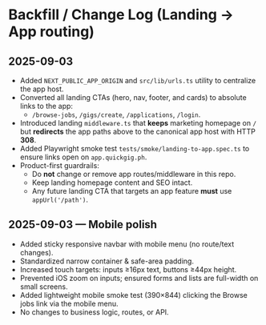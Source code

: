 # Backfill / Change Log (Landing → App routing)

## 2025-09-03
- Added `NEXT_PUBLIC_APP_ORIGIN` and `src/lib/urls.ts` utility to centralize the app host.
- Converted all landing CTAs (hero, nav, footer, and cards) to absolute links to the app:
  - `/browse-jobs`, `/gigs/create`, `/applications`, `/login`.
- Introduced landing `middleware.ts` that **keeps** marketing homepage on `/`
  but **redirects** the app paths above to the canonical app host with HTTP **308**.
- Added Playwright smoke test `tests/smoke/landing-to-app.spec.ts` to ensure links open on `app.quickgig.ph`.
- Product-first guardrails:
  - Do **not** change or remove app routes/middleware in this repo.
  - Keep landing homepage content and SEO intact.
  - Any future landing CTA that targets an app feature **must** use `appUrl('/path')`.

## 2025-09-03 — Mobile polish
- Added sticky responsive navbar with mobile menu (no route/text changes).
- Standardized narrow container & safe-area padding.
- Increased touch targets: inputs ≥16px text, buttons ≥44px height.
- Prevented iOS zoom on inputs; ensured forms and lists are full-width on small screens.
- Added lightweight mobile smoke test (390×844) clicking the Browse jobs link via the mobile menu.
- No changes to business logic, routes, or API.
